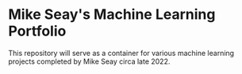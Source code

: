 # Mike Seay's Machine Learning Portfolio

This repository will serve as a container for various machine learning projects completed by Mike Seay circa late 2022.
